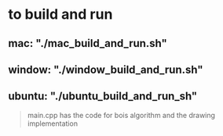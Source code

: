 # to build and run
## mac: "./mac_build_and_run.sh"
## window: "./window_build_and_run.sh"      
## ubuntu: "./ubuntu_build_and_run_sh"

> main.cpp has the code for bois algorithm and the drawing implementation
